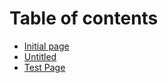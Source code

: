 # Table of contents

* [Initial page](README.md)
* [Untitled](untitled.md)
* [Test Page](test-page.md)

